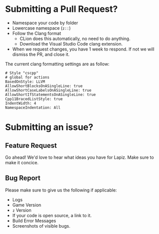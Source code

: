 # Submitting a Pull Request?

* Namespace your code by folder
* Lowercase namespace (`z::`)
* Follow the Clang format
    * CLion does this automatically, no need to do anything.
    * Download the Visual Studio Code clang extension.
* When we request changes, you have 1 week to respond. If not we will dismiss the PR, and close it.

The current clang formatting settings are as follow:

```clang
# Style "cscpp"
# global for actions
BasedOnStyle: LLVM
AllowShortBlocksOnASingleLine: true
AllowShortCaseLabelsOnASingleLine: true
AllowShortIfStatementsOnASingleLine: true
Cpp11BracedListStyle: true
IndentWidth: 4
NamespaceIndentation: All
```

# Submitting an issue?

## Feature Request

Go ahead! We'd love to hear what ideas you have for Lapiz. Make sure to make it concice.

## Bug Report

Please make sure to give us the following if applicable:

- Logs
- Game Version
- `z` Version
- If your code is open source, a link to it.
- Build Error Messages
- Screenshots of visible bugs.
